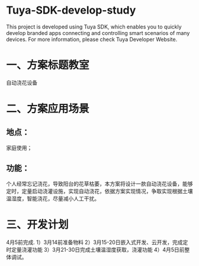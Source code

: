 # Tuya-SDK-develop-study
This project is developed using Tuya SDK, which enables you to quickly develop branded apps connecting and controlling smart scenarios of many devices.         For more information, please check Tuya Developer Website.

# 一、方案标题教室
  自动浇花设备
# 二、方案应用场景
  ## 地点：
  家庭使用；
  ## 功能：
  个人经常忘记浇花，导致阳台的花草枯萎，本方案将设计一款自动浇花设备，能够定时，定量启动浇灌设施，实现自动浇花，依据方案实现情况，争取实现根据土壤温湿度，智能浇花，尽量减小人工干扰。
# 三、开发计划
  4月5前完成.
  1）3月14前准备物料
  2）3月15-20日嵌入式开发、云开发，完成定时定量浇灌功能
  3）3月21-30日完成土壤温湿度获取，浇灌功能
  4）4月5日前整体调试。

